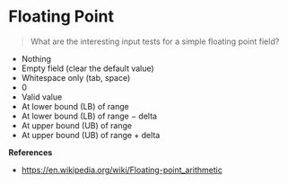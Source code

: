 # Floating Point

> What are the interesting input tests for a simple floating point field?

- Nothing
- Empty field (clear the default value)
- Whitespace only (tab, space)
- 0
- Valid value
- At lower bound (LB) of range
- At lower bound (LB) of range − delta
- At upper bound (UB) of range
- At upper bound (UB) of range + delta


**References**

- https://en.wikipedia.org/wiki/Floating-point_arithmetic
